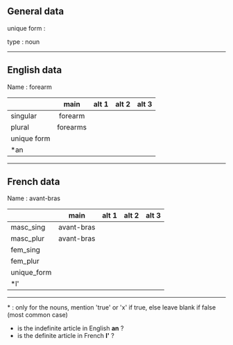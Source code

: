 ## General data

unique form :

type : noun

---

## English data

Name : forearm

|             |   main   | alt 1 | alt 2 | alt 3 |
| :---------- | :------: | :---: | :---: | ----- |
| singular    | forearm  |       |       |       |
| plural      | forearms |       |       |       |
| unique form |          |       |       |       |
| \*an        |          |       |       |       |

---

## French data

Name : avant-bras

|             |    main    | alt 1 | alt 2 | alt 3 |
| :---------- | :--------: | :---: | :---: | :---: |
| masc_sing   | avant-bras |       |       |       |
| masc_plur   | avant-bras |       |       |       |
| fem_sing    |            |       |       |       |
| fem_plur    |            |       |       |       |
| unique_form |            |       |       |       |
| \*l'        |            |       |       |       |

---

\* : only for the nouns, mention 'true' or 'x' if true, else leave blank if false (most common case)

- is the indefinite article in English **an** ?
- is the definite article in French **l'** ?
